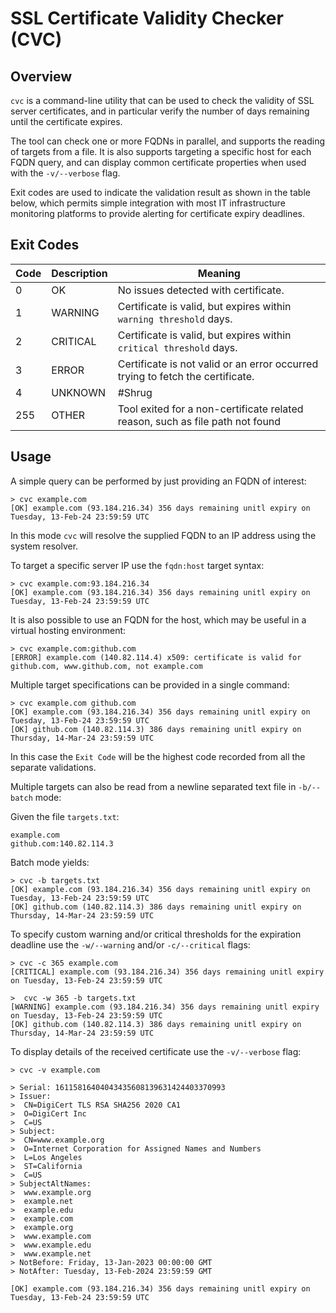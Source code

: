 # SSL Certificate Validity Checker (CVC)
## Overview
`cvc` is a command-line utility that can be used to check the validity of SSL server certificates, and in particular verify the number of days remaining until the certificate expires. 

The tool can check one or more FQDNs in parallel, and supports the reading of targets from a file. It is also supports targeting a specific host for each FQDN query, and can display common certificate properties when used with the `-v/--verbose` flag.

Exit codes are used to indicate the validation result as shown in the table below, which permits simple integration with most IT infrastructure monitoring platforms to provide alerting for certificate expiry deadlines.

## Exit Codes
| Code | Description | Meaning |
| - | - | - |
| 0 | OK | No issues detected with certificate. |
| 1 | WARNING | Certificate is valid, but expires within `warning threshold` days. |
| 2 | CRITICAL | Certificate is valid, but expires within `critical threshold` days. |
| 3 | ERROR | Certificate is not valid or an error occurred trying to fetch the certificate.
| 4 | UNKNOWN | #Shrug |
| 255 | OTHER | Tool exited for a non-certificate related reason, such as file path not found |

## Usage
A simple query can be performed by just providing an FQDN of interest:
```
> cvc example.com
[OK] example.com (93.184.216.34) 356 days remaining unitl expiry on Tuesday, 13-Feb-24 23:59:59 UTC
```
In this mode `cvc` will resolve the supplied FQDN to an IP address using the system resolver.

To target a specific server IP use the `fqdn:host` target syntax:
```
> cvc example.com:93.184.216.34
[OK] example.com (93.184.216.34) 356 days remaining unitl expiry on Tuesday, 13-Feb-24 23:59:59 UTC
```
It is also possible to use an FQDN for the host, which may be useful in a virtual hosting environment:
```
> cvc example.com:github.com
[ERROR] example.com (140.82.114.4) x509: certificate is valid for github.com, www.github.com, not example.com
```

Multiple target specifications can be provided in a single command:
```
> cvc example.com github.com
[OK] example.com (93.184.216.34) 356 days remaining unitl expiry on Tuesday, 13-Feb-24 23:59:59 UTC
[OK] github.com (140.82.114.3) 386 days remaining unitl expiry on Thursday, 14-Mar-24 23:59:59 UTC
```
In this case the `Exit Code` will be the highest code recorded from all the separate validations.

Multiple targets can also be read from a newline separated text file in `-b/--batch` mode:

Given the file `targets.txt`:
```
example.com
github.com:140.82.114.3
```
Batch mode yields:
```
> cvc -b targets.txt
[OK] example.com (93.184.216.34) 356 days remaining unitl expiry on Tuesday, 13-Feb-24 23:59:59 UTC
[OK] github.com (140.82.114.3) 386 days remaining unitl expiry on Thursday, 14-Mar-24 23:59:59 UTC
```

To specify custom warning and/or critical thresholds for  the expiration deadline use the `-w/--warning`  and/or `-c/--critical` flags:
```
> cvc -c 365 example.com
[CRITICAL] example.com (93.184.216.34) 356 days remaining unitl expiry on Tuesday, 13-Feb-24 23:59:59 UTC

>  cvc -w 365 -b targets.txt
[WARNING] example.com (93.184.216.34) 356 days remaining unitl expiry on Tuesday, 13-Feb-24 23:59:59 UTC
[OK] github.com (140.82.114.3) 386 days remaining unitl expiry on Thursday, 14-Mar-24 23:59:59 UTC

```

To display details of the received certificate use the `-v/--verbose` flag:
```
> cvc -v example.com

> Serial: 16115816404043435608139631424403370993
> Issuer:
>  CN=DigiCert TLS RSA SHA256 2020 CA1
>  O=DigiCert Inc
>  C=US
> Subject:
>  CN=www.example.org
>  O=Internet Corporation for Assigned Names and Numbers
>  L=Los Angeles
>  ST=California
>  C=US
> SubjectAltNames:
>  www.example.org
>  example.net
>  example.edu
>  example.com
>  example.org
>  www.example.com
>  www.example.edu
>  www.example.net
> NotBefore: Friday, 13-Jan-2023 00:00:00 GMT
> NotAfter: Tuesday, 13-Feb-2024 23:59:59 GMT

[OK] example.com (93.184.216.34) 356 days remaining unitl expiry on Tuesday, 13-Feb-24 23:59:59 UTC
```
